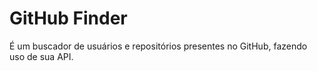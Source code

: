 # GitHub Finder

É um buscador de usuários e repositórios presentes no GitHub, fazendo uso de sua API. 

